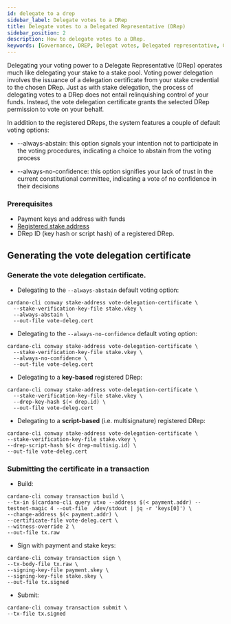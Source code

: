 ```yaml
---
id: delegate to a drep
sidebar_label: Delegate votes to a DRep
title: Delegate votes to a Delegated Representative (DRep)
sidebar_position: 2
description: How to delegate votes to a DRep.
keywords: [Governance, DREP, Delegat votes, Delegated representative, CIP1694]
---
```


Delegating your voting power to a Delegate Representative (DRep) operates much like delegating your stake to a stake pool. Voting power delegation involves the issuance of a delegation certificate from your stake credential to the chosen DRep. Just as with stake delegation, the process of delegating votes to a DRep does not entail relinquishing control of your funds. Instead, the vote delegation certificate grants the selected DRep permission to vote on your behalf.

In addition to the registered DReps, the system features a couple of default voting options:

* --always-abstain: this option signals your intention not to participate in the voting procedures, indicating a choice to abstain from the voting process

* --always-no-confidence: this option signifies your lack of trust in the current constitutional committee, indicating a vote of no confidence in their decisions

### Prerequisites

* Payment keys and address with funds
* [Registered stake address](docs/get-started/cardano-cli/get-started/stakeaddress-registration.md)
* DRep ID (key hash or script hash) of a registered DRep.

## Generating the vote delegation certificate

### Generate the vote delegation certificate.

* Delegating to the `--always-abstain` default voting option:

```shell
cardano-cli conway stake-address vote-delegation-certificate \
  --stake-verification-key-file stake.vkey \
  --always-abstain \
  --out-file vote-deleg.cert
```

* Delegating to the `--always-no-confidence` default voting option: 

```shell
cardano-cli conway stake-address vote-delegation-certificate \
  --stake-verification-key-file stake.vkey \
  --always-no-confidence \
  --out-file vote-deleg.cert
```

* Delegating to a **key-based** registered DRep:

```shell
cardano-cli conway stake-address vote-delegation-certificate \
  --stake-verification-key-file stake.vkey \
  --drep-key-hash $(< drep.id) \
  --out-file vote-deleg.cert
```
* Delegating to a **script-based** (i.e. multisignature) registered DRep:

```shell
cardano-cli conway stake-address vote-delegation-certificate \
--stake-verification-key-file stake.vkey \
--drep-script-hash $(< drep-multisig.id) \
--out-file vote-deleg.cert
```

### Submitting the certificate in a transaction

* Build:

```
cardano-cli conway transaction build \
--tx-in $(cardano-cli query utxo --address $(< payment.addr) --testnet-magic 4 --out-file  /dev/stdout | jq -r 'keys[0]') \
--change-address $(< payment.addr) \
--certificate-file vote-deleg.cert \
--witness-override 2 \
--out-file tx.raw
```

* Sign with payment and stake keys:

```
cardano-cli conway transaction sign \
--tx-body-file tx.raw \
--signing-key-file payment.skey \
--signing-key-file stake.skey \
--out-file tx.signed
```

* Submit:

```
cardano-cli conway transaction submit \
--tx-file tx.signed
```